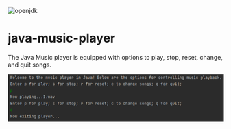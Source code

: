 ![openjdk](https://img.shields.io/badge/openjdk-11.0.16-informational)

# java-music-player

The Java Music player is equipped with options to play, stop, reset, change, and quit songs.

![project screenshot](images/project-screenshot.png)
